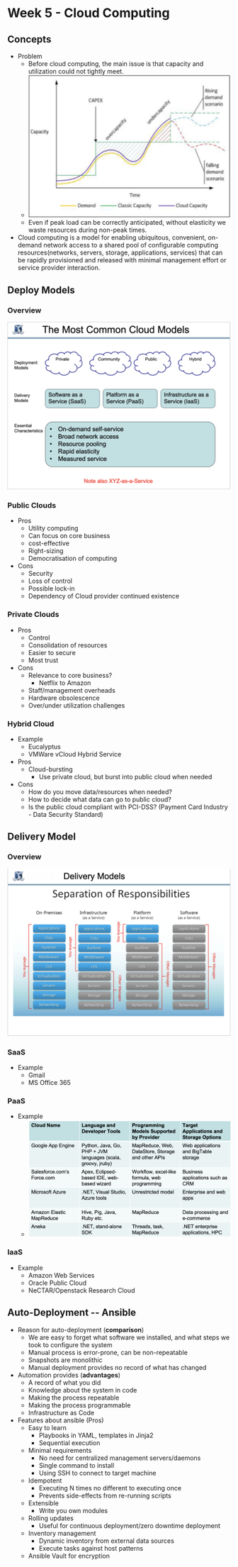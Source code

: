 # Week 5 - Cloud Computing

## Concepts

- Problem
  - Before cloud computing, the main issue is that capacity and utilization could not tightly meet.
  - ![image-20200607123750232](assets/image-20200607123750232.png)
  - Even if peak load can be correctly anticipated, without elasticity we waste resources during non-peak times.
- Cloud computing is a model for enabling ubiquitous, convenient, on-demand network access to a shared pool of configurable computing resources(networks, servers, storage, applications, services) that can be rapidly provisioned and released with minimal management effort or service provider interaction.



## Deploy Models

### Overview

 ![image-20200607125015337](assets/image-20200607125015337.png)



### Public Clouds

- Pros
  - Utility computing 
  - Can focus on core business
  - cost-effective
  - Right-sizing
  - Democratisation of computing
- Cons
  - Security
  - Loss of control
  - Possible lock-in
  - Dependency of Cloud provider continued existence



### Private Clouds

- Pros
  - Control
  - Consolidation of resources
  - Easier to secure
  - Most trust
- Cons
  - Relevance to core business?
    - Netflix to Amazon
  - Staff/management overheads
  - Hardware obsolescence
  - Over/under utilization challenges



### Hybrid Cloud

- Example
  - Eucalyptus
  - VMWare vCloud Hybrid Service
- Pros
  - Cloud-bursting
    - Use private cloud, but burst into public cloud when needed
- Cons
  - How do you move data/resources when needed?
  - How to decide what data can go to public cloud?
  - Is the public cloud compliant with PCI-DSS? (Payment Card Industry - Data Security Standard)



## Delivery Model

### Overview

![image-20200607125729184](assets/image-20200607125729184.png)



### SaaS

- Example
  - Gmail
  - MS Office 365



### PaaS

- Example
  - ![image-20200607151339810](assets/image-20200607151339810.png)

### IaaS

- Example
  - Amazon Web Services
  - Oracle Public Cloud
  - NeCTAR/Openstack Research Cloud



## Auto-Deployment -- Ansible

- Reason for auto-deployment (**comparison**)
  - We are easy to forget what software we installed, and what steps we took to configure the system
  - Manual process is error-prone, can be non-repeatable
  - Snapshots are monolithic
  - Manual deployment provides no record of what has changed
- Automation provides (**advantages**)
  - A record of what you did
  - Knowledge about the system in code
  - Making the process repeatable
  - Making the process programmable
  - Infrastructure as Code
- Features about ansible (Pros)
  - Easy to learn
    - Playbooks in YAML, templates in Jinja2
    - Sequential execution
  - Minimal requirements
    - No need for centralized management servers/daemons
    - Single command to install
    - Using SSH to connect to target machine
  - Idempotent
    - Executing N times no different to executing once
    - Prevents side-effects from re-running scripts
  - Extensible
    - Write you own modules
  - Rolling updates
    - Useful for continuous deployment/zero downtime deployment
  - Inventory management
    - Dynamic inventory from external data sources
    - Execute tasks against host patterns
  - Ansible Vault for encryption

